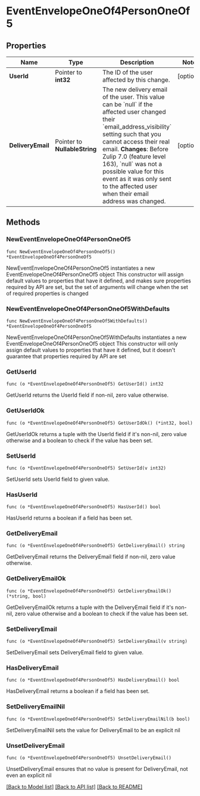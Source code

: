 # EventEnvelopeOneOf4PersonOneOf5

## Properties

Name | Type | Description | Notes
------------ | ------------- | ------------- | -------------
**UserId** | Pointer to **int32** | The ID of the user affected by this change.  | [optional] 
**DeliveryEmail** | Pointer to **NullableString** | The new delivery email of the user.  This value can be &#x60;null&#x60; if the affected user changed their &#x60;email_address_visibility&#x60; setting such that you cannot access their real email.  **Changes**: Before Zulip 7.0 (feature level 163), &#x60;null&#x60; was not a possible value for this event as it was only sent to the affected user when their email address was changed.  | [optional] 

## Methods

### NewEventEnvelopeOneOf4PersonOneOf5

`func NewEventEnvelopeOneOf4PersonOneOf5() *EventEnvelopeOneOf4PersonOneOf5`

NewEventEnvelopeOneOf4PersonOneOf5 instantiates a new EventEnvelopeOneOf4PersonOneOf5 object
This constructor will assign default values to properties that have it defined,
and makes sure properties required by API are set, but the set of arguments
will change when the set of required properties is changed

### NewEventEnvelopeOneOf4PersonOneOf5WithDefaults

`func NewEventEnvelopeOneOf4PersonOneOf5WithDefaults() *EventEnvelopeOneOf4PersonOneOf5`

NewEventEnvelopeOneOf4PersonOneOf5WithDefaults instantiates a new EventEnvelopeOneOf4PersonOneOf5 object
This constructor will only assign default values to properties that have it defined,
but it doesn't guarantee that properties required by API are set

### GetUserId

`func (o *EventEnvelopeOneOf4PersonOneOf5) GetUserId() int32`

GetUserId returns the UserId field if non-nil, zero value otherwise.

### GetUserIdOk

`func (o *EventEnvelopeOneOf4PersonOneOf5) GetUserIdOk() (*int32, bool)`

GetUserIdOk returns a tuple with the UserId field if it's non-nil, zero value otherwise
and a boolean to check if the value has been set.

### SetUserId

`func (o *EventEnvelopeOneOf4PersonOneOf5) SetUserId(v int32)`

SetUserId sets UserId field to given value.

### HasUserId

`func (o *EventEnvelopeOneOf4PersonOneOf5) HasUserId() bool`

HasUserId returns a boolean if a field has been set.

### GetDeliveryEmail

`func (o *EventEnvelopeOneOf4PersonOneOf5) GetDeliveryEmail() string`

GetDeliveryEmail returns the DeliveryEmail field if non-nil, zero value otherwise.

### GetDeliveryEmailOk

`func (o *EventEnvelopeOneOf4PersonOneOf5) GetDeliveryEmailOk() (*string, bool)`

GetDeliveryEmailOk returns a tuple with the DeliveryEmail field if it's non-nil, zero value otherwise
and a boolean to check if the value has been set.

### SetDeliveryEmail

`func (o *EventEnvelopeOneOf4PersonOneOf5) SetDeliveryEmail(v string)`

SetDeliveryEmail sets DeliveryEmail field to given value.

### HasDeliveryEmail

`func (o *EventEnvelopeOneOf4PersonOneOf5) HasDeliveryEmail() bool`

HasDeliveryEmail returns a boolean if a field has been set.

### SetDeliveryEmailNil

`func (o *EventEnvelopeOneOf4PersonOneOf5) SetDeliveryEmailNil(b bool)`

 SetDeliveryEmailNil sets the value for DeliveryEmail to be an explicit nil

### UnsetDeliveryEmail
`func (o *EventEnvelopeOneOf4PersonOneOf5) UnsetDeliveryEmail()`

UnsetDeliveryEmail ensures that no value is present for DeliveryEmail, not even an explicit nil

[[Back to Model list]](../README.md#documentation-for-models) [[Back to API list]](../README.md#documentation-for-api-endpoints) [[Back to README]](../README.md)


